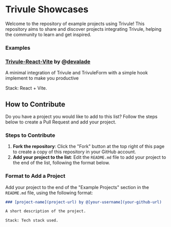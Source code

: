# Trivule Showcases

Welcome to the repository of example projects using Trivule! This repository aims to share and discover projects integrating Trivule, helping the community to learn and get inspired.

### Examples
### [Trivule-React-Vite](https://github.com/devalade/trivule-react) by @[devalade](https://github.com/devalade)

A minimal integration of Trivule and TrivuleForm with a simple hook implement to make you productive

Stack: React + Vite.


## How to Contribute

Do you have a project you would like to add to this list? Follow the steps below to create a Pull Request and add your project.

### Steps to Contribute

1. **Fork the repository**: Click the "Fork" button at the top right of this page to create a copy of this repository in your GitHub account.
2. **Add your project to the list**: Edit the `README.md` file to add your project to the end of the list, following the format below.

### Format to Add a Project

Add your project to the end of the "Example Projects" section in the `README.md` file, using the following format:

```markdown
### [project-name](project-url) by @[your-username](your-github-url)

A short description of the project.

Stack: Tech stack used.
```
